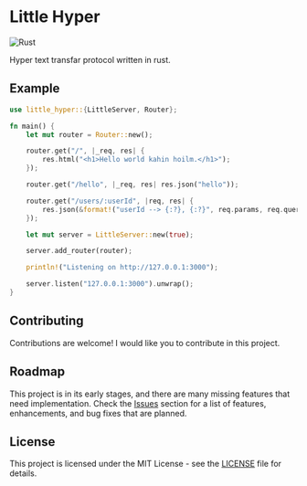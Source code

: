 # Little Hyper

![Rust](https://img.shields.io/badge/Rust-DD3515?style=for-the-badge&logo=rust&logoColor=white)

Hyper text transfar protocol written in rust.

## Example

```rs
use little_hyper::{LittleServer, Router};

fn main() {
    let mut router = Router::new();

    router.get("/", |_req, res| {
        res.html("<h1>Hello world kahin hoilm.</h1>");
    });

    router.get("/hello", |_req, res| res.json("hello"));

    router.get("/users/:userId", |req, res| {
        res.json(&format!("userId --> {:?}, {:?}", req.params, req.query));
    });

    let mut server = LittleServer::new(true);

    server.add_router(router);

    println!("Listening on http://127.0.0.1:3000");

    server.listen("127.0.0.1:3000").unwrap();
}
```

## Contributing

Contributions are welcome! I would like you to contribute in this project.

## Roadmap

This project is in its early stages, and there are many missing features that need implementation. Check the [Issues](https://github.com/mdmahikaishar/little-hyper/issues) section for a list of features, enhancements, and bug fixes that are planned.

## License

This project is licensed under the MIT License - see the [LICENSE](https://github.com/mdmahikaishar/little-hyper/LICENSE) file for details.
